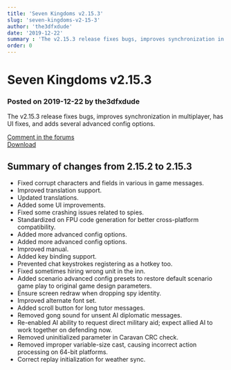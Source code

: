 ```yaml
---
title: 'Seven Kingdoms v2.15.3'
slug: 'seven-kingdoms-v2-15-3'
author: 'the3dfxdude'
date: '2019-12-22'
summary : 'The v2.15.3 release fixes bugs, improves synchronization in multiplayer, has UI fixes, and adds several advanced config options.'
order: 0
---
```


# Seven Kingdoms v2.15.3

### Posted on 2019-12-22 by the3dfxdude

The v2.15.3 release fixes bugs, improves synchronization in multiplayer, has UI fixes, and adds several advanced config options.

[Comment in the forums](https://www.7kfans.com/forums/viewtopic.php?f=18&amp;t=1133)<br>
[Download](../download/v2.15.3.html)

## Summary of changes from 2.15.2 to 2.15.3
* Fixed corrupt characters and fields in various in game messages.
* Improved translation support.
* Updated translations.
* Added some UI improvements.
* Fixed some crashing issues related to spies.
* Standardized on FPU code generation for better cross-platform compatibility.
* Added more advanced config options.
* Added more advanced config options.
* Improved manual.
* Added key binding support.
* Prevented chat keystrokes registering as a hotkey too.
* Fixed sometimes hiring wrong unit in the inn.
* Added scenario advanced config presets to restore default scenario game play to original game design parameters.
* Ensure screen redraw when dropping spy identity.
* Improved alternate font set.
* Added scroll button for long tutor messages.
* Removed gong sound for unsent AI diplomatic messages.
* Re-enabled AI ability to request direct military aid; expect allied AI to work together on defending now.
* Removed uninitialized parameter in Caravan CRC check.
* Removed improper variable-size cast, causing incorrect action processing on 64-bit platforms.
* Correct replay initialization for weather sync.
